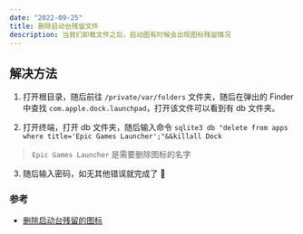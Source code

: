 ```yaml
---
date: "2022-09-25"
title: 删除启动台残留文件
description: 当我们卸载文件之后，启动图有时候会出现图标残留情况
---
```


## 解决方法

1. 打开根目录，随后前往 `/private/var/folders` 文件夹，随后在弹出的 Finder 中查找 `com.apple.dock.launchpad`，打开该文件可以看到有 db 文件夹。

2. 打开终端，打开 db 文件夹，随后输入命令 `sqlite3 db "delete from apps where title='Epic Games Launcher';"&&killall Dock`

> `Epic Games Launcher` 是需要删除图标的名字

3. 随后输入密码，如无其他错误就完成了 🎉

### 参考

- [删除启动台残留的图标](https://zhuanlan.zhihu.com/p/55866195)

